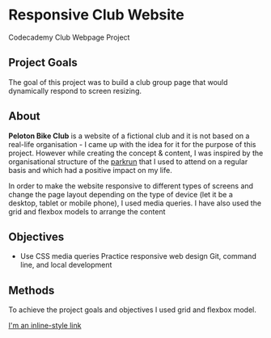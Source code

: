 # Responsive Club Website
Codecademy Club Webpage Project
## Project Goals
The goal of this project was to build a club group page that would dynamically respond to screen resizing. 

## About
**Peloton Bike Club** is a website of a fictional club and it is not based on a real-life organisation - I came up with the idea for it for the purpose of this project. However while creating the concept & content, I was inspired by the organisational structure of the [parkrun](https://www.parkrun.com/) that I used to attend on a regular basis and which had a positive impact on my life.

In order to make the website responsive to different types of screens and change the page layout depending on the type of device (let it be a desktop, tablet or mobile phone), I used media queries. I have also used the grid and flexbox models to arrange the content 

## Objectives
* Use CSS media queries
Practice responsive web design
Git, command line, and local development
## Methods
To achieve the project goals and objectives I used grid and flexbox model.


[I'm an inline-style link](https://www.google.com)
